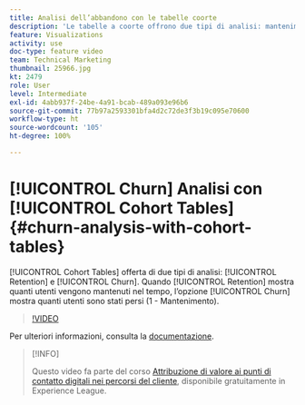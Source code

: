 ```yaml
---
title: Analisi dell’abbandono con le tabelle coorte
description: 'Le tabelle a coorte offrono due tipi di analisi: mantenimento e abbandono. Mentre Mantenimento mostra quanti utenti vengono mantenuti nel tempo, l’opzione Abbandono mostra quanti utenti sono stati persi (1 - Mantenimento).'
feature: Visualizations
activity: use
doc-type: feature video
team: Technical Marketing
thumbnail: 25966.jpg
kt: 2479
role: User
level: Intermediate
exl-id: 4abb937f-24be-4a91-bcab-489a093e96b6
source-git-commit: 77b97a2593301bfa4d2c72de3f3b19c095e70600
workflow-type: ht
source-wordcount: '105'
ht-degree: 100%

---
```


# [!UICONTROL Churn] Analisi con [!UICONTROL Cohort Tables] {#churn-analysis-with-cohort-tables}

[!UICONTROL Cohort Tables] offerta di due tipi di analisi: [!UICONTROL Retention] e [!UICONTROL Churn]. Quando [!UICONTROL Retention] mostra quanti utenti vengono mantenuti nel tempo, l’opzione [!UICONTROL Churn] mostra quanti utenti sono stati persi (1 - Mantenimento).

>[!VIDEO](https://video.tv.adobe.com/v/25966/?quality=12)

Per ulteriori informazioni, consulta la [documentazione](https://experienceleague.adobe.com/docs/analytics/analyze/analysis-workspace/visualizations/cohort-table/cohort-analysis.html?lang=it).

>[!INFO]
>
> Questo video fa parte del corso [Attribuzione di valore ai punti di contatto digitali nei percorsi del cliente](https://experienceleague.adobe.com/?recommended=Analytics-U-1-2020.2&amp;lang=it), disponibile gratuitamente in Experience League.
